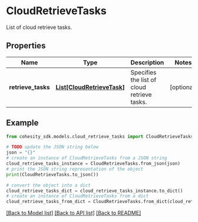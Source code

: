 # CloudRetrieveTasks

List of cloud retrieve tasks.

## Properties

Name | Type | Description | Notes
------------ | ------------- | ------------- | -------------
**retrieve_tasks** | [**List[CloudRetrieveTask]**](CloudRetrieveTask.md) | Specifies the list of cloud retrieve tasks. | [optional] 

## Example

```python
from cohesity_sdk.models.cloud_retrieve_tasks import CloudRetrieveTasks

# TODO update the JSON string below
json = "{}"
# create an instance of CloudRetrieveTasks from a JSON string
cloud_retrieve_tasks_instance = CloudRetrieveTasks.from_json(json)
# print the JSON string representation of the object
print(CloudRetrieveTasks.to_json())

# convert the object into a dict
cloud_retrieve_tasks_dict = cloud_retrieve_tasks_instance.to_dict()
# create an instance of CloudRetrieveTasks from a dict
cloud_retrieve_tasks_from_dict = CloudRetrieveTasks.from_dict(cloud_retrieve_tasks_dict)
```
[[Back to Model list]](../README.md#documentation-for-models) [[Back to API list]](../README.md#documentation-for-api-endpoints) [[Back to README]](../README.md)


